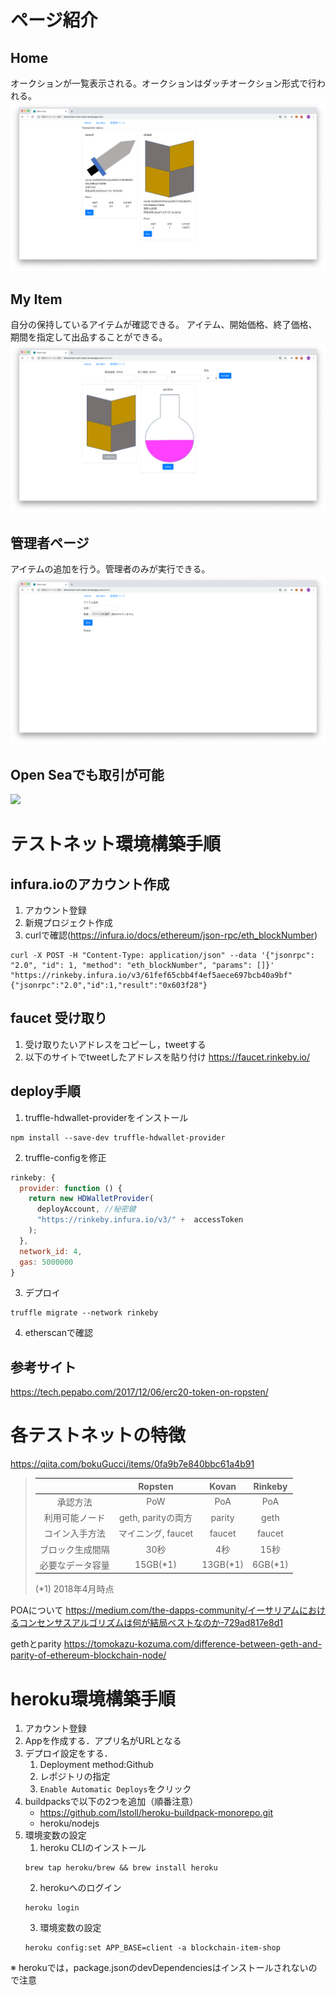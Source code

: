 # ページ紹介
## Home
オークションが一覧表示される。オークションはダッチオークション形式で行われる。
![代替テキスト](./document/Home_page.png)

## My Item
自分の保持しているアイテムが確認できる。
アイテム、開始価格、終了価格、期間を指定して出品することができる。
![代替テキスト](./document/My_Item_page.png)

## 管理者ページ
アイテムの追加を行う。管理者のみが実行できる。
![代替テキスト](./document/Admin_page.png)


## Open Seaでも取引が可能
![](2020-05-07-15-29-26.png)

# テストネット環境構築手順
## infura.ioのアカウント作成
1. アカウント登録
2. 新規プロジェクト作成
3. curlで確認(https://infura.io/docs/ethereum/json-rpc/eth_blockNumber)

```
curl -X POST -H "Content-Type: application/json" --data '{"jsonrpc": "2.0", "id": 1, "method": "eth_blockNumber", "params": []}' "https://rinkeby.infura.io/v3/61fef65cbb4f4ef5aece697bcb40a9bf"
{"jsonrpc":"2.0","id":1,"result":"0x603f28"}
```

## faucet 受け取り
1. 受け取りたいアドレスをコピーし，tweetする
2. 以下のサイトでtweetしたアドレスを貼り付け
https://faucet.rinkeby.io/

## deploy手順
1. truffle-hdwallet-providerをインストール
```
npm install --save-dev truffle-hdwallet-provider
```
2. truffle-configを修正
```javascript
rinkeby: {
  provider: function () {
    return new HDWalletProvider(
      deployAccount, //秘密鍵
      "https://rinkeby.infura.io/v3/" +  accessToken
    );
  },
  network_id: 4,
  gas: 5000000
}
```

3. デプロイ
```
truffle migrate --network rinkeby
```

4. etherscanで確認

## 参考サイト
https://tech.pepabo.com/2017/12/06/erc20-token-on-ropsten/

# 各テストネットの特徴
https://qiita.com/bokuGucci/items/0fa9b7e840bbc61a4b91
> ||Ropsten |Kovan |Rinkeby |
> |:-:|:-:|:-:|:-:|
> |承認方法  |PoW |PoA |PoA |
> |利用可能ノード  |geth, parityの両方 |parity |geth |
> |コイン入手方法 | マイニング, faucet |faucet |faucet|
> |ブロック生成間隔 |30秒 |4秒 |15秒 |
> |必要なデータ容量 | 15GB(*1) | 13GB(*1) | 6GB(*1) |
> (*1) 2018年4月時点

POAについて
https://medium.com/the-dapps-community/イーサリアムにおけるコンセンサスアルゴリズムは何が結局ベストなのか-729ad817e8d1

gethとparity
https://tomokazu-kozuma.com/difference-between-geth-and-parity-of-ethereum-blockchain-node/

# heroku環境構築手順
1. アカウント登録
2. Appを作成する．アプリ名がURLとなる
3. デプロイ設定をする．
    1. Deployment method:Github
    2. レポジトリの指定
    3. `Enable Automatic Deploys`をクリック 
4. buildpacksで以下の2つを追加（順番注意）
    - https://github.com/lstoll/heroku-buildpack-monorepo.git
    - heroku/nodejs
5. 環境変数の設定
    1. heroku CLIのインストール
    ```
    brew tap heroku/brew && brew install heroku
    ```
    2. herokuへのログイン
    ```
    heroku login
    ```
    3. 環境変数の設定
    ```
    heroku config:set APP_BASE=client -a blockchain-item-shop
    ```
※ herokuでは，package.jsonのdevDependenciesはインストールされないので注意